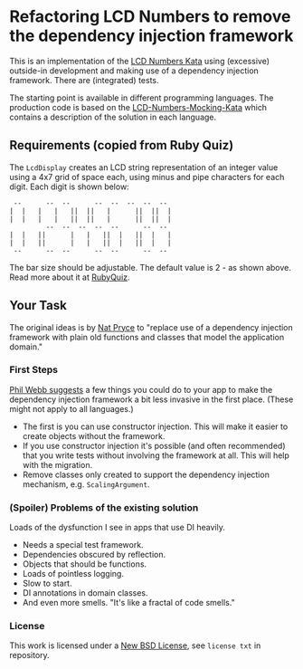 # Refactoring LCD Numbers to remove the dependency injection framework

This is an implementation of the [LCD Numbers Kata](http://rubyquiz.com/quiz14.html)
using (excessive) outside-in development and making use of a dependency injection framework.
There are (integrated) tests.

The starting point is available in different programming languages.
The production code is based on the
[LCD-Numbers-Mocking-Kata](https://github.com/codecop/LCD-Numbers-Mocking-Kata)
which contains a description of the solution in each language.

## Requirements (copied from Ruby Quiz)

The `LcdDisplay` creates an LCD string representation of an integer value using a
4x7 grid of space each, using minus and pipe characters for each digit.
Each digit is shown below:

     --      --  --      --  --  --  --  --
    |  |   |   |   ||  ||   |      ||  ||  |
    |  |   |   |   ||  ||   |      ||  ||  |
             --  --  --  --  --      --  --
    |  |   ||      |   |   ||  |   ||  |   |
    |  |   ||      |   |   ||  |   ||  |   |
     --      --  --      --  --      --  --

The bar size should be adjustable. The default value is 2 - as shown above.
Read more about it at [RubyQuiz](http://rubyquiz.com/quiz14.html).

## Your Task

The original ideas is by [Nat Pryce](https://twitter.com/natpryce/status/1273916454317015040) to
"replace use of a dependency injection framework with plain old functions and
classes that model the application domain."

### First Steps

[Phil Webb suggests](https://twitter.com/phillip_webb/status/1274417744205606913)
a few things you could do to your app to make the dependency injection
framework a bit less invasive in the first place. (These might not apply to all
languages.)

* The first is you can use constructor injection. This will make it easier
  to create objects without the framework.
* If you use constructor injection it's possible (and often recommended) that
  you write tests without involving the framework at all. This will help with
  the migration.
* Remove classes only created to support the dependency injection mechanism, e.g.
  `ScalingArgument`.

### (Spoiler) Problems of the existing solution

Loads of the dysfunction I see in apps that use DI heavily.

* Needs a special test framework.
* Dependencies obscured by reflection.
* Objects that should be functions.
* Loads of pointless logging.
* Slow to start.
* DI annotations in domain classes.
* And even more smells. "It's like a fractal of code smells."

### License

This work is licensed under a [New BSD License](http://opensource.org/licenses/bsd-license.php), see `license txt` in repository.
